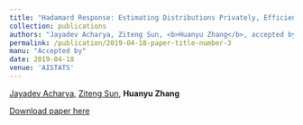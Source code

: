 ```yaml
---
title: "Hadamard Response: Estimating Distributions Privately, Efficiently, and with Little Communication"
collection: publications
authors: "Jayadev Acharya, Ziteng Sun, <b>Huanyu Zhang</b>, accepted by <b>AISTATS 2019</b>"
permalink: /publication/2019-04-18-paper-title-number-3
manu: "Accepted by"
date: 2019-04-18
venue: 'AISTATS'
---
```


[Jayadev Acharya](https://people.ece.cornell.edu/acharya/), [Ziteng Sun](http://www.zitengsun.com/), **Huanyu Zhang** 


[Download paper here](http://proceedings.mlr.press/v89/acharya19a/acharya19a.pdf)
